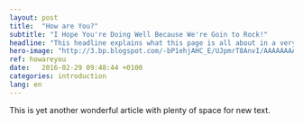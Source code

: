 ```yaml
---
layout: post
title:  "How are You?"
subtitle: "I Hope You're Doing Well Because We're Goin to Rock!"
headline: "This headline explains what this page is all about in a very quick way. The headline should consist of only two or three descriptive sentences."
hero-image: "http://3.bp.blogspot.com/-bP1ehjAHC_E/UJpmrT8AnvI/AAAAAAAANZU/eHRpS7tfk5c/s1600/F+16+Fighter+Jet+Wallpapers+03.jpg"
ref: howareyou
date:   2016-02-29 09:48:44 +0100
categories: introduction
lang: en
---
```

This is yet another wonderful article with plenty of space for new text.